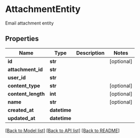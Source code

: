 # AttachmentEntity

Email attachment entity
## Properties
Name | Type | Description | Notes
------------ | ------------- | ------------- | -------------
**id** | **str** |  | [optional] 
**attachment_id** | **str** |  | 
**user_id** | **str** |  | 
**content_type** | **str** |  | [optional] 
**content_length** | **int** |  | [optional] 
**name** | **str** |  | [optional] 
**created_at** | **datetime** |  | 
**updated_at** | **datetime** |  | 

[[Back to Model list]](../README#documentation-for-models) [[Back to API list]](../README#documentation-for-api-endpoints) [[Back to README]](../README)


